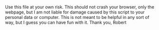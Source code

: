 Use this file at your own risk. This should not crash your browser, only the webpage, but I am not liable for damage caused by this script to your personal data or computer.
This is not meant to be helpful in any sort of way, but I guess you can have fun with it.
Thank you,
          Robert
